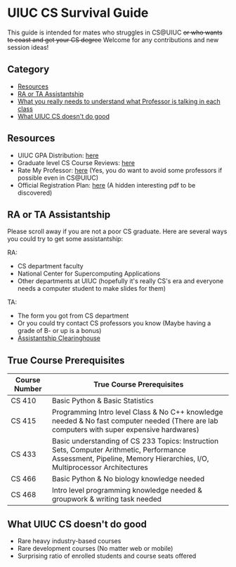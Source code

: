 # UIUC CS Survival Guide

This guide is intended for mates who struggles in CS@UIUC ~~or who wants to coast and get your CS degree~~ Welcome for any contributions and new session ideas!


## Category

- [Resources](#resources)
- [RA or TA Assistantship](#ra-or-ta-assistantship)
- [What you really needs to understand what Professor is talking in each class](#true-course-prerequisites)
- [What UIUC CS doesn't do good](#what-uiuc-cs-doesnt-do-good)

## Resources

- UIUC GPA Distribution: [here](https://waf.cs.illinois.edu/discovery/grade_disparity_between_sections_at_uiuc/)
- Graduate level CS Course Reviews: [here](https://uiucmcs.org/)
- Rate My Professor: [here](https://www.ratemyprofessors.com/) (Yes, you do want to avoid some professors if possible even in CS@UIUC)
- Official Registration Plan: [here](http://go.cs.illinois.edu/csregister) (A hidden interesting pdf to be discovered)

## RA or TA Assistantship

Please scroll away if you are not a poor CS graduate. Here are several ways you could try to get some assistantship:

RA:
- CS department faculty
- National Center for Supercomputing Applications
- Other departments at UIUC (hopefully it's really CS's era and everyone needs a computer student to make slides for them)

TA:
- The form you got from CS department
- Or you could try contact CS professors you know (Maybe having a grade of B- or up is a bonus)
- [Assistantship Clearinghouse](https://grad.illinois.edu/clearinghouse/)

## True Course Prerequisites

|Course Number| True Course Prerequisites |
|--|--|
| CS 410 | Basic Python & Basic Statistics |
| CS 415 | Programming Intro level Class & No C++ knowledge needed & No fast computer needed (There are lab computers with super expensive hardwares)
| CS 433 | Basic understanding of CS 233 Topics: Instruction Sets, Computer Arithmetic, Performance Assessment, Pipeline, Memory Hierarchies, I/O, Multiprocessor Architectures
| CS 466 | Basic Python & No biology knowledge needed
| CS 468 | Intro level programming knowledge needed & groupwork & writing task needed


## What UIUC CS doesn't do good

- Rare heavy industry-based courses
- Rare development courses (No matter web or mobile)
- Surprising ratio of enrolled students and course seats offered


